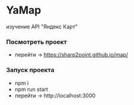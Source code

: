 # YaMap
изучение API "Яндекс Карт"

### Посмотреть проект

- перейти -> https://sharp2point.github.io/map/

### Запуск проекта

- npm i
- npm run start
- перейти -> http://localhost:3000

